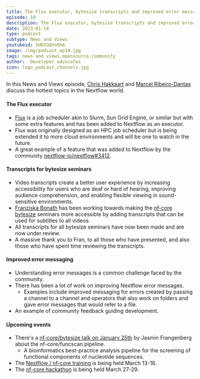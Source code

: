```yaml
---
title: The Flux executor, bytesize transcripts and improved error messaging
episode: 10
description: The Flux executor, bytesize transcripts and improved error messaging.
date: 2023-01-18
type: podcast
subtype: News and Views
youtubeid: 5UDIGQVo9hA
image: /img/podcast_ep10.jpg
tags: news and views,opensource,community
author:  Developer advocates
icon: logo_podcast_channels.jpg
---
```


In this News and Views episode, [Chris Hakkaart](https://twitter.com/chris_hakk) and [Marcel Ribeiro-Dantas](https://twitter.com/mribeirodantas) discuss the hottest topics in the Nextflow world.

<!-- end-archive-description -->

#### The Flux executor

- [Flux](https://flux-framework.org/) is a job scheduler akin to Slurm, Sun Grid Engine, or similar but with some extra features and has been added to Nextflow as an executor.
- Flux was originally designed as an HPC job scheduler but is being extended it to more cloud environments and will be one to watch in the future.
- A great example of a feature that was added to Nextflow by the community [nextflow-io/nextflow#3412](https://github.com/nextflow-io/nextflow/pull/3412).

#### Transcripts for bytesize seminars

- Video transcripts create a better user experience by increasing accessibility for users who are deaf or hard of hearing, improving audience comprehension, and enabling flexible viewing in sound-sensitive environments.
- [Franziska Bonath](https://github.com/FranBonath) has been working towards making the [nf-core bytesize](https://nf-co.re/events) seminars more accessible by adding transcripts that can be used for subtitles to all videos.
- All transcripts for all bytesize seminars have now been made and are now under review.
- A massive thank you to Fran, to all those who have presented, and also those who have spent time reviewing the transcripts.

#### Improved error messaging

- Understanding error messages is a common challenge faced by the community.
- There has been a lot of work on improving Nextflow error messages.
    - Examples include improved messaging for errors created by passing a channel to a channel and operators that also work on folders and gave error messages that would refer to a file.
- An example of community feedback guiding development.

#### Upcoming events

- There's a [nf-core/bytesize talk on January 25th](https://nf-co.re/events/2023/bytesize_funcscan) by Jasmin Frangenberg about the nf-core/funcscan pipeline.
    - A bioinformatics best-practice analysis pipeline for the screening of functional components of nucleotide sequences.
- The [Nextflow / nf-core training](https://nf-co.re/events/2023/training-march-2023) is being held March 13-16.
- The [nf-core hackathon](https://nf-co.re/events/2023/hackathon-march-2023) is being held March 27-29.
